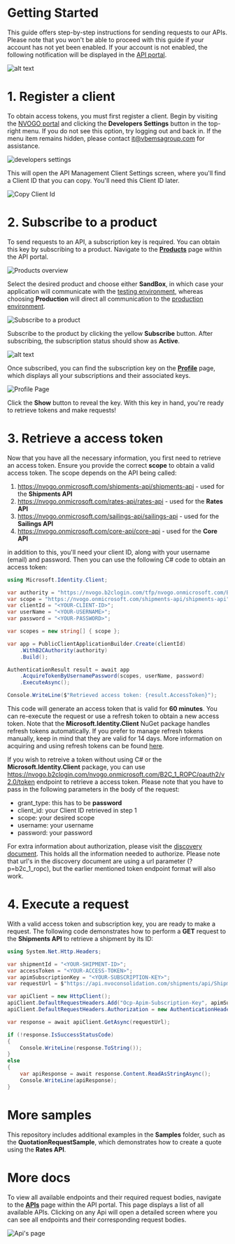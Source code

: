 # Getting Started

This guide offers step-by-step instructions for sending requests to our APIs. Please note that you won't be able to proceed with this guide if your account has not yet been enabled. If your account is not enabled, the following notification will be displayed in the [API portal](https://api-portal.nvoconsolidation.com/).

![alt text](images/not_activated_account.png)

# 1. Register a client

To obtain access tokens, you must first register a client. Begin by visiting the [NVOGO portal](https://nvogo.nvoconsolidation.com/) and clicking the **Developers Settings** button in the top-right menu. If you do not see this option, try logging out and back in. If the menu item remains hidden, please contact it@vbemsagroup.com for assistance.

![developers settings](images/developers_settings.png)

This will open the API Management Client Settings screen, where you'll find a Client ID that you can copy. You'll need this Client ID later.

![Copy Client Id](images/register_client.png)

# 2. Subscribe to a product

To send requests to an API, a subscription key is required. You can obtain this key by subscribing to a product. Navigate to the [**Products**](https://api-portal.nvoconsolidation.com/products) page within the API portal.

![Products overview](images/products_page.png)

Select the desired product and choose either **SandBox**, in which case your application will communicate with the [testing environment](https://nvogo-testing.nvoconsolidation.com), whereas choosing **Production** will direct all communication to the [production environment](https://nvogo.nvoconsolidation.com).

![Subscribe to a product](images/subscribe_to_a_product.png)

Subscribe to the product by clicking the yellow **Subscribe** button. After subscribing, the subscription status should show as **Active**.

![alt text](images/active_subscription.png)

Once subscribed, you can find the subscription key on the [**Profile**](https://api-portal.nvoconsolidation.com/profile) page, which displays all your subscriptions and their associated keys.

![Profile Page](images/profile_page.png)

Click the **Show** button to reveal the key. With this key in hand, you're ready to retrieve tokens and make requests!

# 3. Retrieve a access token

Now that you have all the necessary information, you first need to retrieve an access token. Ensure you provide the correct **scope** to obtain a valid access token. The scope depends on the API being called:

1. https://nvogo.onmicrosoft.com/shipments-api/shipments-api - used for the **Shipments API**
2. https://nvogo.onmicrosoft.com/rates-api/rates-api - used for the **Rates API**
3. https://nvogo.onmicrosoft.com/sailings-api/sailings-api - used for the **Sailings API**
4. https://nvogo.onmicrosoft.com/core-api/core-api - used for the **Core API**

in addition to this, you'll need your client ID, along with your username (email) and password. Then you can use the following C# code to obtain an access token:

```c#
using Microsoft.Identity.Client;

var authority = "https://nvogo.b2clogin.com/tfp/nvogo.onmicrosoft.com/B2C_1_ROPC/v2.0/";
var scope = "https://nvogo.onmicrosoft.com/shipments-api/shipments-api";
var clientId = "<YOUR-CLIENT-ID>";
var userName = "<YOUR-USERNAME>";
var password = "<YOUR-PASSWORD>";

var scopes = new string[] { scope };

var app = PublicClientApplicationBuilder.Create(clientId)
    .WithB2CAuthority(authority)
    .Build();

AuthenticationResult result = await app
    .AcquireTokenByUsernamePassword(scopes, userName, password)
    .ExecuteAsync();

Console.WriteLine($"Retrieved access token: {result.AccessToken}");
```

This code will generate an access token that is valid for **60 minutes**. You can re-execute the request or use a refresh token to obtain a new access token. Note that the **Microsoft.Identity.Client** NuGet package handles refresh tokens automatically. If you prefer to manage refresh tokens manually, keep in mind that they are valid for 14 days. More information on acquiring and using refresh tokens can be found [here](https://learn.microsoft.com/en-us/azure/active-directory-b2c/add-ropc-policy?tabs=app-reg-ga&pivots=b2c-user-flow#test-the-ropc-flow).

If you wish to retreive a token without using C# or the **Microsoft.Identity.Client** package, you can use https://nvogo.b2clogin.com/nvogo.onmicrosoft.com/B2C_1_ROPC/oauth2/v2.0/token endpoint to retrieve a access token. Please note that you have to pass in the following parameters in the body of the request:

- grant_type: this has to be **password**
- client_id: your Client ID retrieved in step 1
- scope: your desired scope
- username: your username
- password: your password

For extra information about authorization, please visit the [discovery document](https://nvogo.b2clogin.com/nvogo.onmicrosoft.com/v2.0/.well-known/openid-configuration?p=B2C_1_ROPC). This holds all the information needed to authorize. Please note that url's in the discovery document are using a url parameter (?p=b2c_1_ropc), but the earlier mentioned token endpoint format will also work.

# 4. Execute a request

With a valid access token and subscription key, you are ready to make a request. The following code demonstrates how to perform a **GET** request to the **Shipments API** to retrieve a shipment by its ID:

```c#
using System.Net.Http.Headers;

var shipmentId = "<YOUR-SHIPMENT-ID>";
var accessToken = "<YOUR-ACCESS-TOKEN>";
var apimSubscriptionKey = "<YOUR-SUBSCRIPTION-KEY>";
var requestUrl = $"https://api.nvoconsolidation.com/shipments/api/Shipments/{shipmentId}";

var apiClient = new HttpClient();
apiClient.DefaultRequestHeaders.Add("Ocp-Apim-Subscription-Key", apimSubscriptionKey);
apiClient.DefaultRequestHeaders.Authorization = new AuthenticationHeaderValue("Bearer", accessToken);

var response = await apiClient.GetAsync(requestUrl);

if (!response.IsSuccessStatusCode)
{
    Console.WriteLine(response.ToString());
}
else
{
    var apiResponse = await response.Content.ReadAsStringAsync();
    Console.WriteLine(apiResponse);
}

```

# More samples

This repository includes additional examples in the **Samples** folder, such as the **QuotationRequestSample**, which demonstrates how to create a quote using the **Rates API**.

# More docs

To view all available endpoints and their required request bodies, navigate to the [**APIs**](https://api-portal.nvoconsolidation.com/apis) page within the API portal. This page displays a list of all available APIs. Clicking on any Api will open a detailed screen where you can see all endpoints and their corresponding request bodies.

![Api's page](images/apis_page.png)
